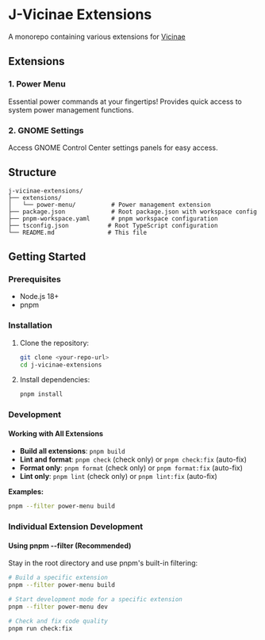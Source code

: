 # J-Vicinae Extensions

A monorepo containing various extensions for [Vicinae](https://github.com/vicinaehq/vicinae)

## Extensions

### 1. Power Menu
Essential power commands at your fingertips! Provides quick access to system power management functions.

### 2. GNOME Settings
Access GNOME Control Center settings panels for easy access.

## Structure

```
j-vicinae-extensions/
├── extensions/
│   └── power-menu/          # Power management extension
├── package.json             # Root package.json with workspace config
├── pnpm-workspace.yaml      # pnpm workspace configuration
├── tsconfig.json           # Root TypeScript configuration
└── README.md               # This file
```

## Getting Started

### Prerequisites

- Node.js 18+
- pnpm

### Installation

1. Clone the repository:
   ```bash
   git clone <your-repo-url>
   cd j-vicinae-extensions
   ```

2. Install dependencies:
   ```bash
   pnpm install
   ```

### Development

#### Working with All Extensions
- **Build all extensions**: `pnpm build`
- **Lint and format**: `pnpm check` (check only) or `pnpm check:fix` (auto-fix)
- **Format only**: `pnpm format` (check only) or `pnpm format:fix` (auto-fix)
- **Lint only**: `pnpm lint` (check only) or `pnpm lint:fix` (auto-fix)

**Examples:**
```bash
pnpm --filter power-menu build
```

### Individual Extension Development

#### Using pnpm --filter (Recommended)
Stay in the root directory and use pnpm's built-in filtering:

```bash
# Build a specific extension
pnpm --filter power-menu build

# Start development mode for a specific extension
pnpm --filter power-menu dev

# Check and fix code quality
pnpm run check:fix
```